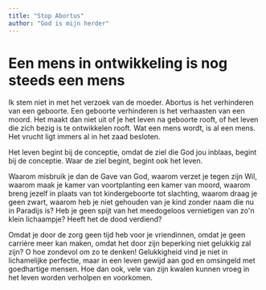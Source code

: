 ```yaml
---
title: "Stop Abortus"
author: "God is mijn herder"
---
```



# Een mens in ontwikkeling is nog steeds een mens

Ik stem niet in met het verzoek van de moeder. Abortus is het verhinderen van een geboorte. Een geboorte verhinderen is het verhaasten van een moord. Het maakt dan niet uit of je het leven na geboorte rooft, of het leven die zich bezig is te ontwikkelen rooft. Wat een mens wordt, is al een mens. Het vrucht ligt immers al in het zaad besloten.

Het leven begint bij de conceptie, omdat de ziel die God jou inblaas, begint bij de conceptie. Waar de ziel begint, begint ook het leven.

Waarom misbruik je dan de Gave van God, waarom verzet je tegen zijn Wil, waarom maak je kamer van voortplanting een kamer van moord, waarom breng jezelf in plaats van tot kindergeboorte tot slachting, waarom draag je geen zwart, waarom heb je niet gehouden van je kind zonder naam die nu in Paradijs is? Heb je geen spijt van het meedogeloos vernietigen van zo'n klein lichaampje? Heeft het de dood verdiend?

Omdat je door de zorg geen tijd heb voor je vriendinnen, omdat je geen carrière meer kan maken, omdat het door zijn beperking niet gelukkig zal zijn? O hoe zondevol om zo te denken! Gelukkigheid vind je niet in lichamelijke perfectie, maar in een leven gewijd aan god en omsingeld met goedhartige mensen. Hoe dan ook, vele van zijn kwalen kunnen vroeg in het leven worden verholpen en voorkomen.
